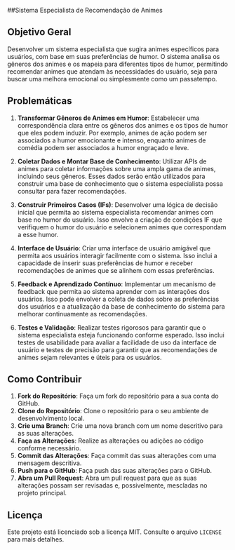 ##Sistema Especialista de Recomendação de Animes

## Objetivo Geral

Desenvolver um sistema especialista que sugira animes específicos para usuários, com base em suas preferências de humor. O sistema analisa os gêneros dos animes e os mapeia para diferentes tipos de humor, permitindo recomendar animes que atendam às necessidades do usuário, seja para buscar uma melhora emocional ou simplesmente como um passatempo.

## Problemáticas

1. **Transformar Gêneros de Animes em Humor**: Estabelecer uma correspondência clara entre os gêneros dos animes e os tipos de humor que eles podem induzir. Por exemplo, animes de ação podem ser associados a humor emocionante e intenso, enquanto animes de comédia podem ser associados a humor engraçado e leve.

2. **Coletar Dados e Montar Base de Conhecimento**: Utilizar APIs de animes para coletar informações sobre uma ampla gama de animes, incluindo seus gêneros. Esses dados serão então utilizados para construir uma base de conhecimento que o sistema especialista possa consultar para fazer recomendações.

3. **Construir Primeiros Casos (IFs)**: Desenvolver uma lógica de decisão inicial que permita ao sistema especialista recomendar animes com base no humor do usuário. Isso envolve a criação de condições IF que verifiquem o humor do usuário e selecionem animes que correspondam a esse humor.

4. **Interface de Usuário**: Criar uma interface de usuário amigável que permita aos usuários interagir facilmente com o sistema. Isso inclui a capacidade de inserir suas preferências de humor e receber recomendações de animes que se alinhem com essas preferências.

5. **Feedback e Aprendizado Contínuo**: Implementar um mecanismo de feedback que permita ao sistema aprender com as interações dos usuários. Isso pode envolver a coleta de dados sobre as preferências dos usuários e a atualização da base de conhecimento do sistema para melhorar continuamente as recomendações.

6. **Testes e Validação**: Realizar testes rigorosos para garantir que o sistema especialista esteja funcionando conforme esperado. Isso inclui testes de usabilidade para avaliar a facilidade de uso da interface de usuário e testes de precisão para garantir que as recomendações de animes sejam relevantes e úteis para os usuários.

## Como Contribuir

1. **Fork do Repositório**: Faça um fork do repositório para a sua conta do GitHub.
2. **Clone do Repositório**: Clone o repositório para o seu ambiente de desenvolvimento local.
3. **Crie uma Branch**: Crie uma nova branch com um nome descritivo para as suas alterações.
4. **Faça as Alterações**: Realize as alterações ou adições ao código conforme necessário.
5. **Commit das Alterações**: Faça commit das suas alterações com uma mensagem descritiva.
6. **Push para o GitHub**: Faça push das suas alterações para o GitHub.
7. **Abra um Pull Request**: Abra um pull request para que as suas alterações possam ser revisadas e, possivelmente, mescladas no projeto principal.

## Licença

Este projeto está licenciado sob a licença MIT. Consulte o arquivo `LICENSE` para mais detalhes.
